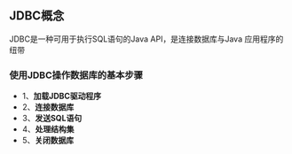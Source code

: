 ## JDBC概念
JDBC是一种可用于执行SQL语句的Java API，是连接数据库与Java 应用程序的纽带

### 使用JDBC操作数据库的基本步骤

-  1、**加载JDBC驱动程序**  
-  2、**连接数据库**        
-  3、**发送SQL语句**        
-  4、**处理结构集**
-  5、**关闭数据库**




